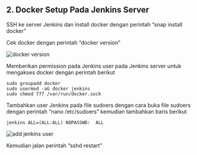 ## 2. Docker Setup Pada Jenkins Server

SSH ke server Jenkins dan install docker dengan perintah “snap install docker”

Cek docker dengan perintah “docker version”

<img src="http://nasir.id/uploads/docker-version.jpg" alt="docker version">

Memberikan permission pada Jenkins user pada Jenkins server untuk mengakses docker dengan perintah berikut
<pre><code>sudo groupadd docker
sudo usermod -aG docker jenkins
sudo chmod 777 /var/run/docker.sock</code></pre>

Tambahkan user Jenkins pada file sudoers dengan cara buka file sudoers dengan perintah “nano /etc/sudoers” kemudian tambahkan baris berikut

<pre><code>jenkins ALL=(ALL:ALL) NOPASSWD:  ALL</code></pre>

<img src="http://nasir.id/uploads/add-jenkins-user-sudoers.jpg" alt="add jenkins user">
 
Kemudian jalan perintah “sshd restart”
